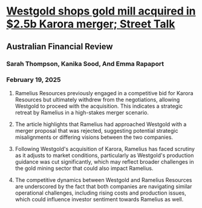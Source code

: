 # [Westgold shops gold mill acquired in $2.5b Karora merger; Street Talk](https://advance.lexis.com/api/document?collection=news&id=urn:contentItem:6F5T-KFP3-S1V7-C0SP-00000-00&context=1519360)
## Australian Financial Review
### Sarah Thompson, Kanika Sood, And Emma Rapaport
### February 19, 2025

1. Ramelius Resources previously engaged in a competitive bid for Karora Resources but ultimately withdrew from the negotiations, allowing Westgold to proceed with the acquisition. This indicates a strategic retreat by Ramelius in a high-stakes merger scenario.

2. The article highlights that Ramelius had approached Westgold with a merger proposal that was rejected, suggesting potential strategic misalignments or differing visions between the two companies.

3. Following Westgold's acquisition of Karora, Ramelius has faced scrutiny as it adjusts to market conditions, particularly as Westgold's production guidance was cut significantly, which may reflect broader challenges in the gold mining sector that could also impact Ramelius.

4. The competitive dynamics between Westgold and Ramelius Resources are underscored by the fact that both companies are navigating similar operational challenges, including rising costs and production issues, which could influence investor sentiment towards Ramelius as well.